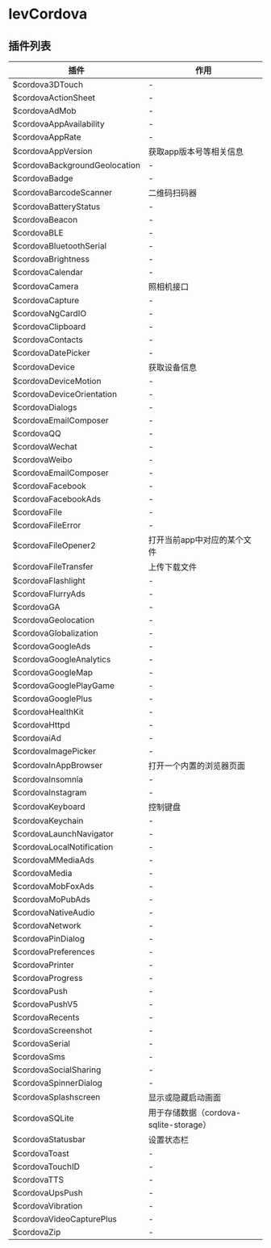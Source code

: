 # levCordova

## 插件列表

插件                            | 作用
----------------------------- | ------------------------------
$cordova3DTouch               | -
$cordovaActionSheet           | -
$cordovaAdMob                 | -
$cordovaAppAvailability       | -
$cordovaAppRate               | -
$cordovaAppVersion            | 获取app版本号等相关信息
$cordovaBackgroundGeolocation | -
$cordovaBadge                 | -
$cordovaBarcodeScanner        | 二维码扫码器
$cordovaBatteryStatus         | -
$cordovaBeacon                | -
$cordovaBLE                   | -
$cordovaBluetoothSerial       | -
$cordovaBrightness            | -
$cordovaCalendar              | -
$cordovaCamera                | 照相机接口
$cordovaCapture               | -
$cordovaNgCardIO              | -
$cordovaClipboard             | -
$cordovaContacts              | -
$cordovaDatePicker            | -
$cordovaDevice                | 获取设备信息
$cordovaDeviceMotion          | -
$cordovaDeviceOrientation     | -
$cordovaDialogs               | -
$cordovaEmailComposer         | -
$cordovaQQ                    | -
$cordovaWechat                | -
$cordovaWeibo                 | -
$cordovaEmailComposer         | -
$cordovaFacebook              | -
$cordovaFacebookAds           | -
$cordovaFile                  | -
$cordovaFileError             | -
$cordovaFileOpener2           | 打开当前app中对应的某个文件
$cordovaFileTransfer          | 上传下载文件
$cordovaFlashlight            | -
$cordovaFlurryAds             | -
$cordovaGA                    | -
$cordovaGeolocation           | -
$cordovaGlobalization         | -
$cordovaGoogleAds             | -
$cordovaGoogleAnalytics       | -
$cordovaGoogleMap             | -
$cordovaGooglePlayGame        | -
$cordovaGooglePlus            | -
$cordovaHealthKit             | -
$cordovaHttpd                 | -
$cordovaiAd                   | -
$cordovaImagePicker           | -
$cordovaInAppBrowser          | 打开一个内置的浏览器页面
$cordovaInsomnia              | -
$cordovaInstagram             | -
$cordovaKeyboard              | 控制键盘
$cordovaKeychain              | -
$cordovaLaunchNavigator       | -
$cordovaLocalNotification     | -
$cordovaMMediaAds             | -
$cordovaMedia                 | -
$cordovaMobFoxAds             | -
$cordovaMoPubAds              | -
$cordovaNativeAudio           | -
$cordovaNetwork               | -
$cordovaPinDialog             | -
$cordovaPreferences           | -
$cordovaPrinter               | -
$cordovaProgress              | -
$cordovaPush                  | -
$cordovaPushV5                | -
$cordovaRecents               | -
$cordovaScreenshot            | -
$cordovaSerial                | -
$cordovaSms                   | -
$cordovaSocialSharing         | -
$cordovaSpinnerDialog         | -
$cordovaSplashscreen          | 显示或隐藏启动画面
$cordovaSQLite                | 用于存储数据（cordova-sqlite-storage）
$cordovaStatusbar             | 设置状态栏
$cordovaToast                 | -
$cordovaTouchID               | -
$cordovaTTS                   | -
$cordovaUpsPush               | -
$cordovaVibration             | -
$cordovaVideoCapturePlus      | -
$cordovaZip                   | -
